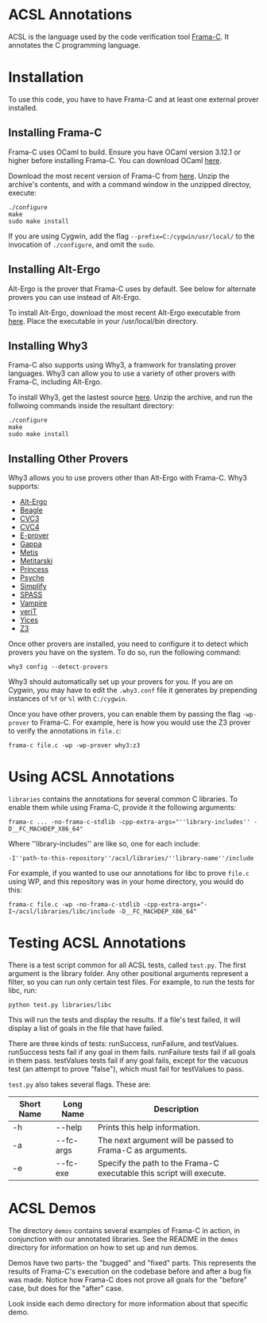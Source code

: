 # ACSL Annotations

ACSL is the language used by the code verification tool [Frama-C](http://frama-c.com/). It annotates the C programming language.

# Installation

To use this code, you have to have Frama-C and at least one external prover installed.

## Installing Frama-C

Frama-C uses OCaml to build. Ensure you have OCaml version 3.12.1 or higher before installing Frama-C. You can download OCaml [here](https://ocaml.org/docs/install.html).

Download the most recent version of Frama-C from [here](http://frama-c.com/download.html). Unzip the archive's contents, and with a command window in the unzipped directoy, execute:

```
./configure
make
sudo make install
```

If you are using Cygwin, add the flag `--prefix=C:/cygwin/usr/local/` to the invocation of `./configure`, and omit the `sudo`.

## Installing Alt-Ergo

Alt-Ergo is the prover that Frama-C uses by default. See below for alternate provers you can use instead of Alt-Ergo.

To install Alt-Ergo, download the most recent Alt-Ergo executable from [here](https://alt-ergo.ocamlpro.com/index.php#releases). Place the executable in your /usr/local/bin directory.

## Installing Why3

Frama-C also supports using Why3, a framwork for translating prover languages. Why3 can allow you to use a variety of other provers with Frama-C, including Alt-Ergo.

To install Why3, get the lastest source [here](http://why3.lri.fr/#download). Unzip the archive, and run the follwoing commands inside the resultant directory:

```
./configure
make
sudo make install
```

## Installing Other Provers

Why3 allows you to use provers other than Alt-Ergo with Frama-C. Why3 supports:

* [Alt-Ergo](http://alt-ergo.ocamlpro.com/)
* [Beagle](https://bitbucket.org/peba123/beagle)
* [CVC3](http://www.cs.nyu.edu/acsys/cvc3/)
* [CVC4](http://cvc4.cs.nyu.edu/web/)
* [E-prover](http://www4.informatik.tu-muenchen.de/~schulz/E/E.html)
* [Gappa](http://gappa.gforge.inria.fr/)
* [Metis](http://www.gilith.com/software/metis/)
* [Metitarski](http://www.cl.cam.ac.uk/~lp15/papers/Arith/)
* [Princess](http://www.philipp.ruemmer.org/princess.shtml)
* [Psyche](http://www.lix.polytechnique.fr/~lengrand/Psyche/)
* [Simplify](http://kindsoftware.com/products/opensource/Simplify/)
* [SPASS](http://www.spass-prover.org/)
* [Vampire](http://www.vprover.org/)
* [veriT](http://www.verit-solver.org/)
* [Yices](http://yices.csl.sri.com/)
* [Z3](https://github.com/Z3Prover/z3)

Once other provers are installed, you need to configure it to detect which provers you have on the system. To do so, run the following command:

```
why3 config --detect-provers
```

Why3 should automatically set up your provers for you. If you are on Cygwin, you may have to edit the `.why3.conf` file it generates by prepending instances of `%f` or `%l` with `C:/cygwin`.

Once you have other provers, you can enable them by passing the flag `-wp-prover` to Frama-C. For example, here is how you would use the Z3 prover to verify the annotations in `file.c`:

```
frama-c file.c -wp -wp-prover why3:z3
```

# Using ACSL Annotations

`libraries` contains the annotations for several common C libraries. To enable them while using Frama-C, provide it the following arguments:

```
frama-c ... -no-frama-c-stdlib -cpp-extra-args="''library-includes'' -D__FC_MACHDEP_X86_64"
```

Where ''library-includes'' are like so, one for each include:

```
-I''path-to-this-repository''/acsl/libraries/''library-name''/include
```

For example, if you wanted to use our annotations for libc to prove `file.c` using WP, and this repository was in your home directory, you would do this:

```
frama-c file.c -wp -no-frama-c-stdlib -cpp-extra-args="-I~/acsl/libraries/libc/include -D__FC_MACHDEP_X86_64"
```

# Testing ACSL Annotations

There is a test script common for all ACSL tests, called `test.py`. The first argument is the library folder. Any other positional arguments represent a filter, so you can run only certain test files. For example, to run the tests for libc, run:

```
python test.py libraries/libc
```

This will run the tests and display the results. If a file's test failed, it will display a list of goals in the file that have failed.

There are three kinds of tests: runSuccess, runFailure, and testValues. runSuccess tests fail if any goal in them fails. runFailure tests fail if all goals in them pass. testValues tests fail if any goal fails, except for the vacuous test (an attempt to prove "false"), which must fail for testValues to pass.

`test.py` also takes several flags. These are:

| Short Name | Long Name | Description |
|---|---|---|
| -h | --help | Prints this help information. |
| -a | --fc-args | The next argument will be passed to Frama-C as arguments. |
| -e | --fc-exe | Specify the path to the Frama-C executable this script will execute. |

# ACSL Demos

The directory `demos` contains several examples of Frama-C in action, in conjunction with our annotated libraries. See the README in the `demos` directory for information on how to set up and run demos.

Demos have two parts- the "bugged" and "fixed" parts. This represents the results of Frama-C's execution on the codebase before and after a bug fix was made. Notice how Frama-C does not prove all goals for the "before" case, but does for the "after" case.

Look inside each demo directory for more information about that specific demo.